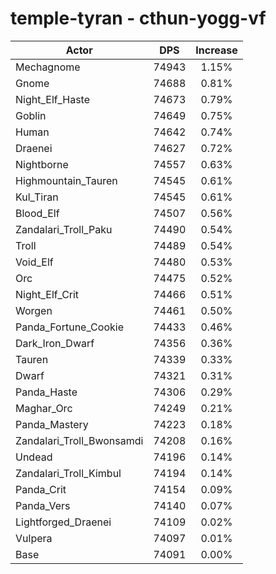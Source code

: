 # temple-tyran - cthun-yogg-vf
| Actor | DPS | Increase |
|---|:---:|:---:|
|Mechagnome|74943|1.15%|
|Gnome|74688|0.81%|
|Night_Elf_Haste|74673|0.79%|
|Goblin|74649|0.75%|
|Human|74642|0.74%|
|Draenei|74627|0.72%|
|Nightborne|74557|0.63%|
|Highmountain_Tauren|74545|0.61%|
|Kul_Tiran|74545|0.61%|
|Blood_Elf|74507|0.56%|
|Zandalari_Troll_Paku|74490|0.54%|
|Troll|74489|0.54%|
|Void_Elf|74480|0.53%|
|Orc|74475|0.52%|
|Night_Elf_Crit|74466|0.51%|
|Worgen|74461|0.50%|
|Panda_Fortune_Cookie|74433|0.46%|
|Dark_Iron_Dwarf|74356|0.36%|
|Tauren|74339|0.33%|
|Dwarf|74321|0.31%|
|Panda_Haste|74306|0.29%|
|Maghar_Orc|74249|0.21%|
|Panda_Mastery|74223|0.18%|
|Zandalari_Troll_Bwonsamdi|74208|0.16%|
|Undead|74196|0.14%|
|Zandalari_Troll_Kimbul|74194|0.14%|
|Panda_Crit|74154|0.09%|
|Panda_Vers|74140|0.07%|
|Lightforged_Draenei|74109|0.02%|
|Vulpera|74097|0.01%|
|Base|74091|0.00%|
